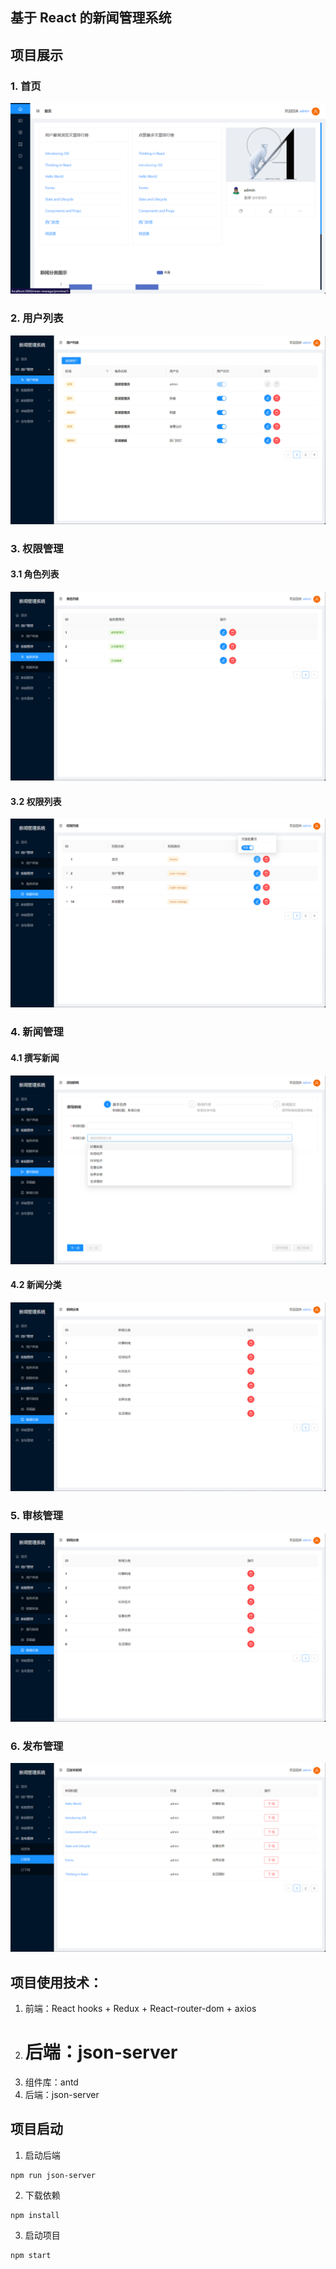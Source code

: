 ## 基于 React 的新闻管理系统

## 项目展示

### 1. 首页

![images](https://github.com/LFei0801/news-manage-system/blob/master/images/news.png)

### 2. 用户列表

![images](https://github.com/LFei0801/news-manage-system/blob/master/images/home.jpg)

### 3. 权限管理

#### 3.1 角色列表

![images](https://github.com/LFei0801/news-manage-system/blob/master/images/role.jpg)

#### 3.2 权限列表

![images](https://github.com/LFei0801/news-manage-system/blob/master/images/right.jpg)

### 4. 新闻管理

#### 4.1 撰写新闻

![images](https://github.com/LFei0801/news-manage-system/blob/master/images/draft.jpg)

#### 4.2 新闻分类

![images](https://github.com/LFei0801/news-manage-system/blob/master/images/category.jpg)

### 5. 审核管理

![images](https://github.com/LFei0801/news-manage-system/blob/master/images/category.jpg)

### 6. 发布管理

![images](https://github.com/LFei0801/news-manage-system/blob/master/images/published.jpg)

## 项目使用技术：

1. 前端：React hooks + Redux + React-router-dom + axios
2. # 后端：json-server
3. 组件库：antd
4. 后端：json-server

## 项目启动

1. 启动后端

```
npm run json-server
```

2. 下载依赖

```
npm install
```

3. 启动项目

```
npm start
```
